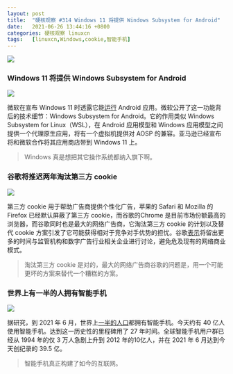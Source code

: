 ```yaml
---
layout: post
title:	"硬核观察 #314 Windows 11 将提供 Windows Subsystem for Android"
date:	2021-06-26 13:44:16 +0800 
categories:	硬核观察 linuxcn 
tags:	[linuxcn,Windows,cookie,智能手机]
---
```



![](/Asserts/Images//attachment/album/202106/26/134314gefz6nh6bmbb6w60.jpg)


### Windows 11 将提供 Windows Subsystem for Android


![](/Asserts/Images//attachment/album/202106/26/134332hirduzsaslp9zful.jpg)


微软在宣布 Windows 11 时透露它能[运行](https://www.zdnet.com/article/microsoft-here-comes-the-windows-subsystem-for-android/) Android 应用。微软公开了这一功能背后的技术细节：Windows Subsystem for Android。它的作用类似 Windows Subsystem for Linux（WSL），在 Android 应用模型和 Windows 应用模型之间提供一个代理原生应用，将有一个虚拟机提供对 AOSP 的兼容。亚马逊已经宣布将和微软合作将其应用商店带到 Windows 11 上。



> 
> Windows 真是想把其它操作系统都纳入旗下啊。
> 
> 
> 


### 谷歌将推迟两年淘汰第三方 cookie


![](/Asserts/Images//attachment/album/202106/26/134346pf6e3jd2zhrhl9lt.jpg)


第三方 cookie 用于帮助广告商提供个性化广告，苹果的 Safari 和 Mozilla 的 Firefox 已经默认屏蔽了第三方 cookie，而谷歌的Chrome 是目前市场份额最高的浏览器，而谷歌同时也是最大的网络广告商，它淘汰第三方 cookie 的计划以及替代 cookie 方案引发了它可能获得相对于竞争对手优势的担忧。谷歌[表示](https://blog.google/products/chrome/updated-timeline-privacy-sandbox-milestones/)将留出更多的时间与监管机构和数字广告行业相关企业进行讨论，避免危及现有的网络商业模式。



> 
> 淘汰第三方 cookie 是对的，最大的网络广告商谷歌的问题是，用一个可能更坏的方案来替代一个糟糕的方案。
> 
> 
> 


### 世界上有一半的人拥有智能手机


![](/Asserts/Images//attachment/album/202106/26/134358ry5vqs4vs52c2ccs.jpg)


据研究，到 2021 年 6 月，世界上[一半的人口](https://news.strategyanalytics.com/press-releases/press-release-details/2021/Strategy-Analytics-Half-the-World-Owns-a-Smartphone/default.aspx)都拥有智能手机。今天约有 40 亿人使用智能手机。达到这一历史性的里程碑用了 27 年时间。全球智能手机用户群已经从 1994 年的仅 3 万人急剧上升到 2012 年的10亿人，并在 2021 年 6 月达到今天创纪录的 39.5 亿。



> 
> 智能手机真正构建了如今的互联网。
> 
> 
>
